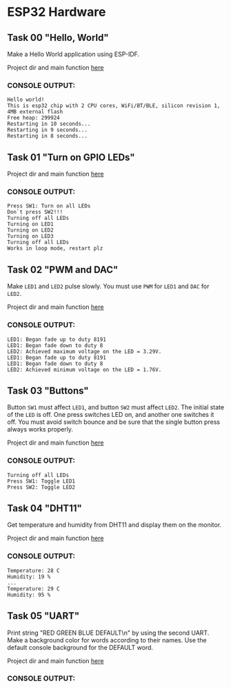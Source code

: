# ESP32 Hardware

## Task 00 "Hello, World"

Make a Hello World application using ESP-IDF.   

Project dir and main function [here](t00_HelloWorld/main/hello_world_main.c)

### CONSOLE OUTPUT:
```
Hello world!
This is esp32 chip with 2 CPU cores, WiFi/BT/BLE, silicon revision 1, 4MB external flash
Free heap: 299924
Restarting in 10 seconds...
Restarting in 9 seconds...
Restarting in 8 seconds...
```
## Task 01 "Turn on GPIO LEDs"

Project dir and main function [here](t01_LED/main/gpio_led_on.c)

### CONSOLE OUTPUT:
```
Press SW1: Turn on all LEDs
Don`t press SW2!!!
Turning off all LEDs
Turning on LED1
Turning on LED2
Turning on LED3
Turning off all LEDs
Works in loop mode, restart plz
```

## Task 02 "PWM and DAC"

Make `LED1` and `LED2` pulse slowly. You must use `PWM` for `LED1` and `DAC` for `LED2`.

Project dir and main function [here](t02_PWM_DAC/main/led_control_main.c)

### CONSOLE OUTPUT:
```
LED1: Began fade up to duty 8191
LED1: Began fade down to duty 8
LED2: Achieved maximum voltage on the LED = 3.29V.
LED1: Began fade up to duty 8191
LED1: Began fade down to duty 8
LED2: Achieved minimum voltage on the LED = 1.76V.
```

## Task 03 "Buttons"  

Button `SW1` must affect `LED1`, and button `SW2` must affect `LED2`. The initial state of the `LED` is off. One press switches LED on, and another one switches it off. You must avoid switch bounce and be sure that the single button press always works properly.

Project dir and main function [here](t03_SWITCH/main/sw_led_on.c)

### CONSOLE OUTPUT:
```
Turning off all LEDs
Press SW1: Toggle LED1
Press SW2: Toggle LED2
```

## Task 04 "DHT11"  

Get temperature and humidity from DHT11 and display them on the monitor.

Project dir and main function [here](t04_DHT11/main/esp-dht.c)

### CONSOLE OUTPUT:

```
Temperature: 28 C
Humidity: 19 %
...
Temperature: 29 C
Humidity: 95 %
```
## Task 05 "UART"

Print string "RED GREEN BLUE DEFAULT\n" by using the second UART. Make a background color for words according to their names. Use the default console background for the DEFAULT word.

Project dir and main function [here](t05_UART/main/esp_uart.c)
### CONSOLE OUTPUT:

